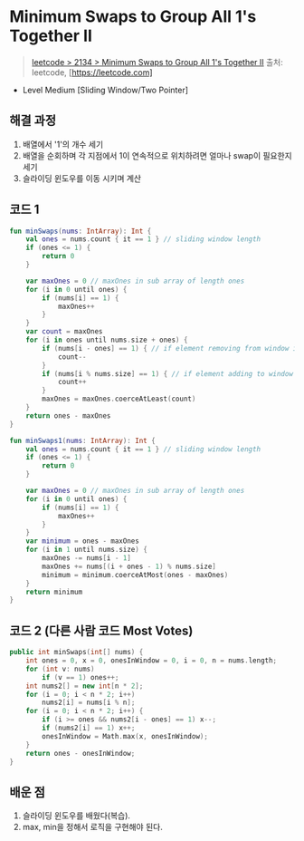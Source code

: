 # Minimum Swaps to Group All 1's Together II

> [leetcode > 2134 > Minimum Swaps to Group All 1's Together II](https://leetcode.com/problems/minimum-swaps-to-group-all-1s-together-ii)
> 출처: leetcode, [https://leetcode.com]

- Level Medium [Sliding Window/Two Pointer]

## 해결 과정

1. 배열에서 '1'의 개수 세기 
2. 배열을 순회하며 각 지점에서 1이 연속적으로 위치하려면 얼마나 swap이 필요한지 세기
3. 슬라이딩 윈도우를 이동 시키며 계산


## 코드 1

```kotlin
fun minSwaps(nums: IntArray): Int {
    val ones = nums.count { it == 1 } // sliding window length
    if (ones <= 1) {
        return 0
    }

    var maxOnes = 0 // maxOnes in sub array of length ones
    for (i in 0 until ones) {
        if (nums[i] == 1) {
            maxOnes++
        }
    }
    var count = maxOnes
    for (i in ones until nums.size + ones) {
        if (nums[i - ones] == 1) { // if element removing from window is 1, then decrease count.
            count--
        }
        if (nums[i % nums.size] == 1) { // if element adding to window is 1, then increase count.
            count++
        }
        maxOnes = maxOnes.coerceAtLeast(count)
    }
    return ones - maxOnes
}

fun minSwaps1(nums: IntArray): Int {
    val ones = nums.count { it == 1 } // sliding window length
    if (ones <= 1) {
        return 0
    }

    var maxOnes = 0 // maxOnes in sub array of length ones
    for (i in 0 until ones) {
        if (nums[i] == 1) {
            maxOnes++
        }
    }
    var minimum = ones - maxOnes
    for (i in 1 until nums.size) {
        maxOnes -= nums[i - 1]
        maxOnes += nums[(i + ones - 1) % nums.size]
        minimum = minimum.coerceAtMost(ones - maxOnes)
    }
    return minimum
}
```

## 코드 2 (다른 사람 코드 Most Votes)

```c++
public int minSwaps(int[] nums) {
    int ones = 0, x = 0, onesInWindow = 0, i = 0, n = nums.length;
    for (int v: nums)
        if (v == 1) ones++;
    int nums2[] = new int[n * 2];
    for (i = 0; i < n * 2; i++)
        nums2[i] = nums[i % n];
    for (i = 0; i < n * 2; i++) {
        if (i >= ones && nums2[i - ones] == 1) x--;
        if (nums2[i] == 1) x++;
        onesInWindow = Math.max(x, onesInWindow);
    }
    return ones - onesInWindow;
}
```

## 배운 점
1. 슬라이딩 윈도우를 배웠다(복습).
2. max, min을 정해서 로직을 구현해야 된다.

